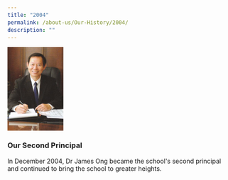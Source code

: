```yaml
---
title: "2004"
permalink: /about-us/Our-History/2004/
description: ""
---
```

<img src="/images/2004.jpg" style="width:25%" align="left">

<br clear="left">

### Our Second Principal
In December 2004, Dr James Ong became the school's second principal and continued to bring the school to greater heights.